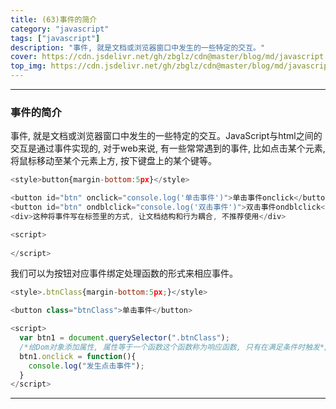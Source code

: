 ```yaml
---
title: (63)事件的简介
category: "javascript"
tags: ["javascript"]
description: "事件, 就是文档或浏览器窗口中发生的一些特定的交互。"
cover: https://cdn.jsdelivr.net/gh/zbglz/cdn@master/blog/md/javascript.svg
top_img: https://cdn.jsdelivr.net/gh/zbglz/cdn@master/blog/md/javascript.svg
---
```


***

### 事件的简介

事件, 就是文档或浏览器窗口中发生的一些特定的交互。JavaScript与html之间的交互是通过事件实现的, 对于web来说, 有一些常常遇到的事件, 比如点击某个元素, 将鼠标移动至某个元素上方, 按下键盘上的某个键等。


```js html
<style>button{margin-bottom:5px}</style>

<button id="btn" onclick="console.log('单击事件')">单击事件onclick</button>
<button id="btn" ondblclick="console.log('双击事件')">双击事件ondblclick</button>
<div>这种将事件写在标签里的方式, 让文档结构和行为耦合, 不推荐使用</div>

<script>
  
</script>
```


我们可以为按钮对应事件绑定处理函数的形式来相应事件。


```js html
<style>.btnClass{margin-bottom:5px;}</style>

<button class="btnClass">单击事件</button>

<script>
  var btn1 = document.querySelector(".btnClass");
  /*给Dom对象添加属性, 属性等于一个函数这个函数称为响应函数, 只有在满足条件时触发*/
  btn1.onclick = function(){
    console.log("发生点击事件");
  }
</script>
```


***